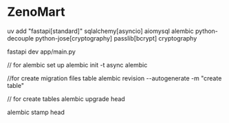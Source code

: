 # ZenoMart
uv add "fastapi[standard]" sqlalchemy[asyncio] aiomysql alembic python-decouple python-jose[cryptography] passlib[bcrypt] cryptography

fastapi dev app/main.py

// for alembic set up
alembic init -t async alembic

//for create migration files table
alembic revision --autogenerate -m "create table"

// for create tables
alembic upgrade head

alembic stamp head